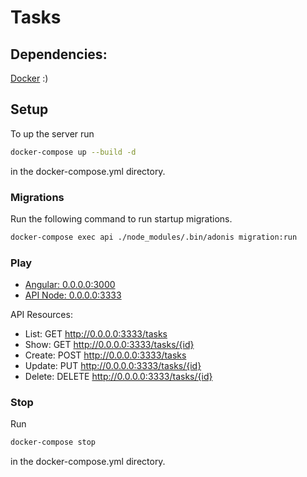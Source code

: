 # Tasks

## Dependencies: 

[Docker](https://www.docker.com/get-started) :)


## Setup

To up the server run

```bash
docker-compose up --build -d
```

in the docker-compose.yml directory.


### Migrations

Run the following command to run startup migrations.

```bash
docker-compose exec api ./node_modules/.bin/adonis migration:run
```

### Play

- [Angular: 0.0.0.0:3000](http://0.0.0.0:3000)
- [API Node: 0.0.0.0:3333](http://0.0.0.0:3333/tasks)

API Resources:
- List:   GET     http://0.0.0.0:3333/tasks
- Show:   GET     http://0.0.0.0:3333/tasks/{id}
- Create: POST    http://0.0.0.0:3333/tasks
- Update: PUT     http://0.0.0.0:3333/tasks/{id}
- Delete: DELETE  http://0.0.0.0:3333/tasks/{id}

### Stop
Run

```bash
docker-compose stop
```

in the docker-compose.yml directory.